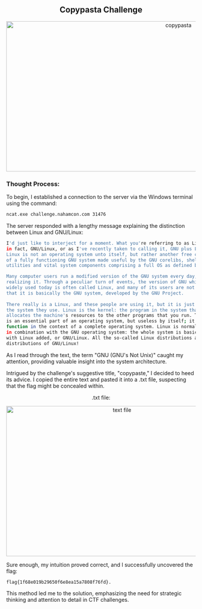 <h2 align="center"><strong>Copypasta Challenge</strong></h2>
<p align="center">
  <img src="https://imgur.com/TKF21HE.png" alt="copypasta" width="900" height="400"/>
</p>

<h3>Thought Process:</h3> 

To begin, I established a connection to the server via the Windows terminal using the command:

```sh
ncat.exe challenge.nahamcon.com 31476
```

The server responded with a lengthy message explaining the distinction between Linux and GNU/Linux:

```sh
I'd just like to interject for a moment. What you're referring to as Linux, is
in fact, GNU/Linux, or as I've recently taken to calling it, GNU plus Linux.
Linux is not an operating system unto itself, but rather another free component
of a fully functioning GNU system made useful by the GNU corelibs, shell
utilities and vital system components comprising a full OS as defined by POSIX.

Many computer users run a modified version of the GNU system every day, without
realizing it. Through a peculiar turn of events, the version of GNU which is
widely used today is often called Linux, and many of its users are not aware
that it is basically the GNU system, developed by the GNU Project.
                                          
There really is a Linux, and these people are using it, but it is just a part of
the system they use. Linux is the kernel: the program in the system that
allocates the machine's resources to the other programs that you run. The kernel
is an essential part of an operating system, but useless by itself; it can only
function in the context of a complete operating system. Linux is normally used
in combination with the GNU operating system: the whole system is basically GNU
with Linux added, or GNU/Linux. All the so-called Linux distributions are really
distributions of GNU/Linux!
```

As I read through the text, the term "GNU (GNU's Not Unix)" caught my attention, providing valuable insight into the system architecture.

Intrigued by the challenge's suggestive title, "copypaste," I decided to heed its advice. I copied the entire text and pasted it into a .txt file, suspecting that the flag might be concealed within.

<p align="center">.txt file:</p>
<p align="center">
  <img src="https://imgur.com/6wxGoxw.png" alt="text file" width="600" height="400"/>
</p>

Sure enough, my intuition proved correct, and I successfully uncovered the flag: 

```
flag{1f68e019b29650f6e8ea15a7808f76fd}.
```

This method led me to the solution, emphasizing the need for strategic thinking and attention to detail in CTF challenges.
